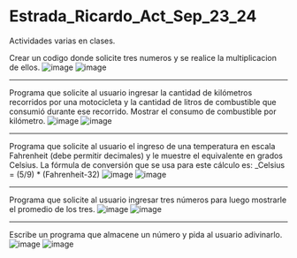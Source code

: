 # Estrada_Ricardo_Act_Sep_23_24
Actividades varias en clases.

Crear un codigo donde solicite tres numeros y se realice la multiplicacion de ellos.
![image](https://github.com/user-attachments/assets/d006df02-520a-4978-9ad0-c46cc6b78016)
![image](https://github.com/user-attachments/assets/b4ac93d9-69f7-4a3f-abab-b8cc94e88624)

-----------------------------------------------------------------------------

Programa que solicite al usuario ingresar la cantidad de kilómetros recorridos por una motocicleta y la cantidad de litros de combustible que consumió durante ese recorrido. Mostrar el consumo de combustible por kilómetro.
![image](https://github.com/user-attachments/assets/712d15cf-3620-4b77-a2f6-e1af90ddc29f)
![image](https://github.com/user-attachments/assets/e61c2df7-d230-4c60-b912-79347f144520)

-----------------------------------------------------------------------------

Programa que solicite al usuario el ingreso de una temperatura en escala Fahrenheit (debe permitir decimales) y le muestre el equivalente en grados Celsius. La fórmula de conversión que se usa para este cálculo es: _Celsius = (5/9) * (Fahrenheit-32)
![image](https://github.com/user-attachments/assets/202990bd-e66a-4d49-a916-4a1d62e2431b)
![image](https://github.com/user-attachments/assets/76b17b38-6269-41a3-bc85-b8c85c4533a5)

-----------------------------------------------------------------------------

Programa que solicite al usuario ingresar tres números para luego mostrarle el promedio de los tres.
![image](https://github.com/user-attachments/assets/c9c2bdad-e171-441e-bb6c-c5264cd8eb9c)
![image](https://github.com/user-attachments/assets/97665402-60c8-4b55-bbd0-0849693b1b22)

-----------------------------------------------------------------------------

Escribe un programa que almacene un número y pida al usuario adivinarlo.
![image](https://github.com/user-attachments/assets/f36c8a3a-52f8-4965-bd16-c7dc3a61d276)
![image](https://github.com/user-attachments/assets/8aeb7be6-70b8-4465-ac0c-1757169b7b70)
